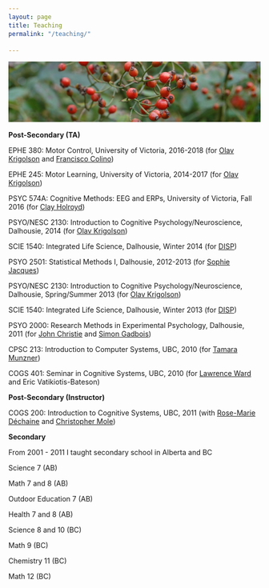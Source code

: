 ```yaml
---
layout: page
title: Teaching
permalink: "/teaching/"

---
```

![resources](/images/berries.jpg)

**Post-Secondary (TA)**

EPHE 380: Motor Control, University of Victoria, 2016-2018 (for [Olav Krigolson](http://www.olavkrigolson.com) and [Francisco Colino](https://www.uvic.ca/research/neuroeducation/people/Postdoctoral%20fellows/2FColino.php))

EPHE 245: Motor Learning, University of Victoria, 2014-2017 (for [Olav Krigolson](http://www.olavkrigolson.com))

PSYC 574A: Cognitive Methods: EEG and ERPs, University of Victoria, Fall 2016 (for [Clay Holroyd](https://www.uvic.ca/socialsciences/psychology/people/faculty-directory/holroydclay.php))

PSYO/NESC 2130: Introduction to Cognitive Psychology/Neuroscience, Dalhousie, 2014 (for [Olav Krigolson](https://www.uvic.ca/socialsciences/psychology/people/faculty-directory/holroydclay.php))

SCIE 1540: Integrated Life Science, Dalhousie, Winter 2014 (for [DISP](http://disp.science.dal.ca/))

PSYO 2501: Statistical Methods I, Dalhousie, 2012-2013 (for [Sophie Jacques](http://www.dal.ca/faculty/science/psychology_neuroscience/faculty-staff/our-faculty/sophie-jacques.html))

PSYO/NESC 2130: Introduction to Cognitive Psychology/Neuroscience, Dalhousie, Spring/Summer 2013 (for [Olav Krigolson](http://www.olavkrigolson.com))

SCIE 1540: Integrated Life Science, Dalhousie, Winter 2013 (for [DISP](http://disp.science.dal.ca/))

PSYO 2000: Research Methods in Experimental Psychology, Dalhousie, 2011 (for [John Christie](http://www.dal.ca/faculty/science/psychology_neuroscience/faculty-staff/our-faculty/john-christie.html) and [Simon Gadbois](http://www.gadbois.org/simon/))

CPSC 213: Introduction to Computer Systems, UBC, 2010 (for [Tamara Munzner](http://www.cs.ubc.ca/\~tmm/))

COGS 401: Seminar in Cognitive Systems, UBC, 2010 (for [Lawrence Ward](http://psych.ubc.ca/persons/lawrence-ward/) and Eric Vatikiotis-Bateson)

**Post-Secondary (Instructor)** 

COGS 200: Introduction to Cognitive Systems, UBC, 2011 (with [Rose-Marie Déchaine](http://linguistics.ubc.ca/persons/rose-marie-dechaine/) and [Christopher Mole](http://faculty.arts.ubc.ca/cmole/Home.html))

**Secondary**

From 2001 - 2011 I taught secondary school in Alberta and BC

Science 7 (AB)

Math 7 and 8 (AB)

Outdoor Education 7 (AB)

Health 7 and 8 (AB)

Science 8 and 10 (BC)

Math 9 (BC)

Chemistry 11 (BC)

Math 12 (BC)